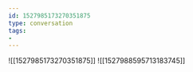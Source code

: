 ```yaml
---
id: 1527985173270351875
type: conversation
tags:
- 
---
```

![[1527985173270351875]]
![[1527988595713183745]]

